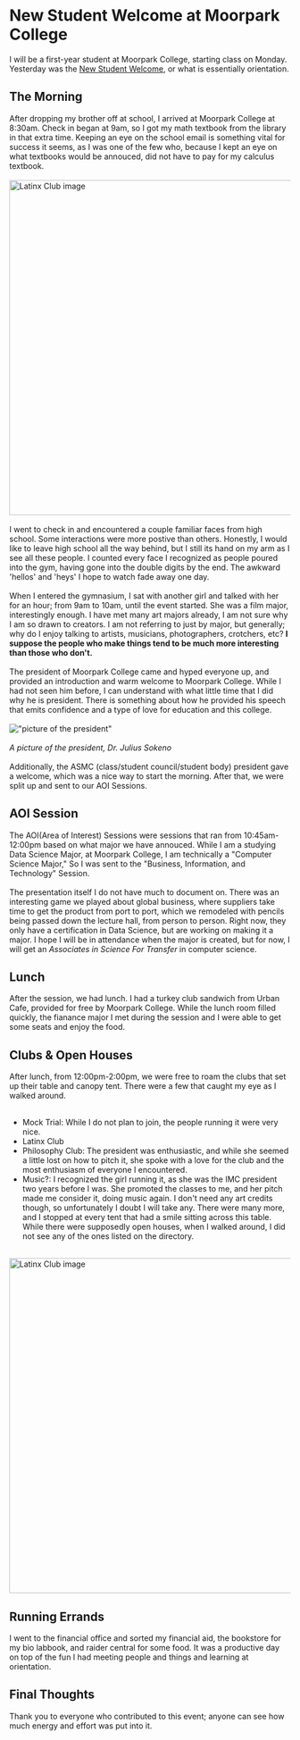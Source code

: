 # New Student Welcome at Moorpark College
I will be a first-year student at Moorpark College, starting class on Monday. Yesterday was the [New Student Welcome](https://www.moorparkcollege.edu/departments/student-services/outreach-office/new-student-welcome), or what is essentially orientation. 

## The Morning
After dropping my brother off at school, I arrived at Moorpark College at 8:30am. Check in began at 9am, so I got my math textbook from the library in that extra time. Keeping an eye on the school email is something vital for success it seems, as I was one of the few who, because I kept an eye on what textbooks would be annouced, did not have to pay for my calculus textbook. <br><br>
<img src="https://github.com/CaptainSapphire/PH-s-Blog/blob/main/assets/August%202025/IMG_1730.png?raw=true" width="600" alt="Latinx Club image"/>  <br><br>
I went to check in and encountered a couple familiar faces from high school. Some interactions were more postive than others. Honestly, I would like to leave high school all the way behind, but I still its hand on my arm as I see all these people. I counted every face I recognized as people poured into the gym, having gone into the double digits by the end. The awkward 'hellos' and 'heys' I hope to watch fade away one day. <br><br>
When I entered the gymnasium, I sat with another girl and talked with her for an hour; from 9am to 10am, until the event started. She was a film major, interestingly enough. I have met many art majors already, I am not sure why I am so drawn to creators. I am not referring to just by major, but generally; why do I enjoy talking to artists, musicians, photographers, crotchers, etc? **I suppose the people who make things tend to be much more interesting than those who don't.** <br><br>
The president of Moorpark College came and hyped everyone up, and provided an introduction and warm welcome to Moorpark College. While I had not seen him before, I can understand with what little time that I did why he is president. There is something about how he provided his speech that emits confidence and a type of love for education and this college. <br><br>
!["picture of the president"](https://moorparkreporter.com/wp-content/uploads/2021/04/BHM-Talk_10.jpg) <br><br>
*A picture of the president, Dr. Julius Sokeno* <br><br>
Additionally, the ASMC (class/student council/student body) president gave a welcome, which was a nice way to start the morning. After that, we were split up and sent to our AOI Sessions.

## AOI Session
The AOI(Area of Interest) Sessions were sessions that ran from 10:45am-12:00pm based on what major we have annouced. While I am a studying Data Science Major, at Moorpark College, I am technically a "Computer Science Major," So I was sent to the "Business, Information, and Technology" Session. <br><br>
The presentation itself I do not have much to document on. There was an interesting game we played about global business, where suppliers take time to get the product from port to port, which we remodeled with pencils being passed down the lecture hall, from person to person. Right now, they only have a certification in Data Science, but are working on making it a major. I hope I will be in attendance when the major is created, but for now, I will get an *Associates in Science For Transfer* in computer science. 

## Lunch
After the session, we had lunch. I had a turkey club sandwich from Urban Cafe, provided for free by Moorpark College. While the lunch room filled quickly, the fianance major I met during the session and I were able to get some seats and enjoy the food. 

## Clubs & Open Houses
After lunch, from 12:00pm-2:00pm, we were free to roam the clubs that set up their table and canopy tent. There were a few that caught my eye as I walked around. <br><br>
- Mock Trial: While I do not plan to join, the people running it were very nice. 
- Latinx Club
- Philosophy Club: The president was enthusiastic, and while she seemed a little lost on how to pitch it, she spoke with a love for the club and the most enthusiasm of everyone I encountered.
- Music?: I recognized the girl running it, as she was the IMC president two years before I was. She promoted the classes to me, and her pitch made me consider it, doing music again. I don't need any art credits though, so unfortunately I doubt I will take any.
There were many more, and I stopped at every tent that had a smile sitting across this table. While there were supposedly open houses, when I walked around, I did not see any of the ones listed on the directory. <br><br>
<img src="https://github.com/CaptainSapphire/PH-s-Blog/blob/main/assets/August%202025/IMG_1711.png?raw=true" width="600" alt="Latinx Club image"/> 

## Running Errands
I went to the financial office and sorted my financial aid, the bookstore for my bio labbook, and raider central for some food. It was a productive day on top of the fun I had meeting people and things and learning at orientation. 

## Final Thoughts
Thank you to everyone who contributed to this event; anyone can see how much energy and effort was put into it. 
